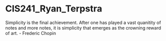 # CIS241_Ryan_Terpstra
Simplicity is the final achievement. After one has played a vast quanitity of notes and more notes, it is simplicity that emerges as the crowning reward of art. - Frederic Chopin
